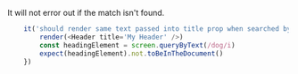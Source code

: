
It will not error out if the match isn't found.

```js
    it('should render same text passed into title prop when searched by text', () => {
        render(<Header title='My Header' />)
        const headingElement = screen.queryByText(/dog/i)
        expect(headingElement).not.toBeInTheDocument()
    })
```
